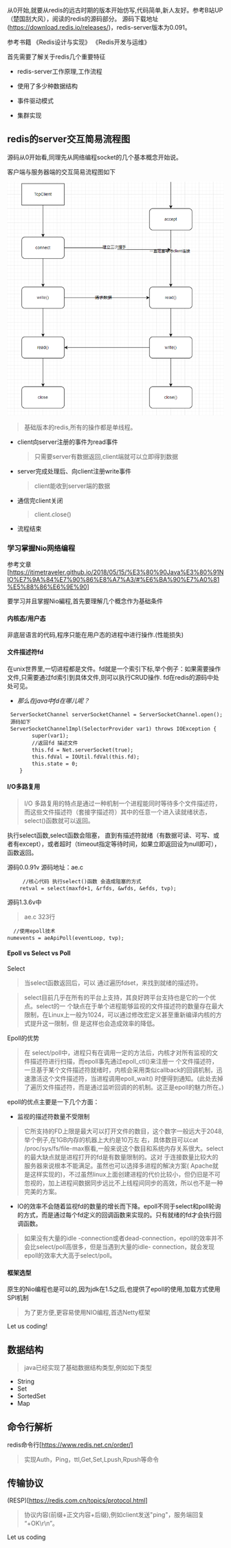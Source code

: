 从0开始,就要从redis的远古时期的版本开始仿写,代码简单,新人友好。参考B站UP（楚国刮大风），阅读的redis的源码部分。
源码下载地址(https://download.redis.io/releases/)，redis-server版本为0.091。

参考书籍 《Redis设计与实现》 《Redis开发与运维》

首先需要了解关于redis几个重要特征

- redis-server工作原理,工作流程

- 使用了多少种数据结构

- 事件驱动模式

- 集群实现

## redis的server交互简易流程图

源码从0开始看,同理先从网络编程socket的几个基本概念开始说。

客户端与服务器端的交互简易流程图如下

![server.png](redisImage/server.png)

> 基础版本的redis,所有的操作都是单线程。

- client向server注册的事件为read事件
  > 只需要server有数据返回,client端就可以立即得到数据
- server完成处理后、向client注册write事件
  > client能收到server端的数据
- 通信完client关闭
  > client.close()
- 流程结束

### 学习掌握Nio网络编程

参考文章 [https://itimetraveler.github.io/2018/05/15/%E3%80%90Java%E3%80%91NIO%E7%9A%84%E7%90%86%E8%A7%A3/#%E6%BA%90%E7%A0%81%E5%88%86%E6%9E%90]

要学习并且掌握Nio編程,首先要理解几个概念作为基础条件

#### 内核态/用户态

非底层语言的代码,程序只能在用户态的进程中进行操作.(性能损失)

#### 文件描述符fd

在unix世界里,一切进程都是文件。fd就是一个索引下标,举个例子：如果需要操作文件,只需要通过fd索引到具体文件,则可以执行CRUD操作. fd在redis的源码中处处可见。

- *那么在java中fd在哪儿呢？*

```shell
 ServerSocketChannel serverSocketChannel = ServerSocketChannel.open();
 源码如下
 ServerSocketChannelImpl(SelectorProvider var1) throws IOException {
        super(var1);
        //返回fd 描述文件
        this.fd = Net.serverSocket(true);
        this.fdVal = IOUtil.fdVal(this.fd);
        this.state = 0;
    }
```

#### I/O多路复用

> I/O 多路复用的特点是通过一种机制一个进程能同时等待多个文件描述符，而这些文件描述符（套接字描述符）其中的任意一个进入读就绪状态，select()函数就可以返回。

执行select函数,select函数会阻塞， 直到有描述符就绪（有数据可读、可写、或者有except），或者超时（timeout指定等待时间，如果立即返回设为null即可），函数返回。

源码0.0.91v 源码地址：ae.c

```shell
     //核心代码 执行select()函数 会造成阻塞的方式
    retval = select(maxfd+1, &rfds, &wfds, &efds, tvp);
```

源码1.3.6v中
> ae.c 323行

```shell
  //使用epoll技术
numevents = aeApiPoll(eventLoop, tvp);
```

#### Epoll vs Select vs Poll

Select
> 当select函数返回后，可以 通过遍历fdset，来找到就绪的描述符。

> select目前几乎在所有的平台上支持，其良好跨平台支持也是它的一个优点。select的一 个缺点在于单个进程能够监视的文件描述符的数量存在最大限制，在Linux上一般为1024，可以通过修改宏定义甚至重新编译内核的方式提升这一限制，但 是这样也会造成效率的降低。

Epoll的优势
> 在 select/poll中，进程只有在调用一定的方法后，内核才对所有监视的文件描述符进行扫描，而epoll事先通过epoll_ctl()来注册一 个文件描述符，
> 一旦基于某个文件描述符就绪时，内核会采用类似callback的回调机制，迅速激活这个文件描述符，当进程调用epoll_wait() 时便得到通知。(此处去掉了遍历文件描述符，而是通过监听回调的的机制。这正是epoll的魅力所在。)

epoll的优点主要是一下几个方面：

- 监视的描述符数量不受限制

> 它所支持的FD上限是最大可以打开文件的数目，这个数字一般远大于2048,举个例子,在1GB内存的机器上大约是10万左 右，具体数目可以cat /proc/sys/fs/file-max察看,一般来说这个数目和系统内存关系很大。select的最大缺点就是进程打开的fd是有数量限制的。这对 于连接数量比较大的服务器来说根本不能满足。虽然也可以选择多进程的解决方案( Apache就是这样实现的)，不过虽然linux上面创建进程的代价比较小，但仍旧是不可忽视的，加上进程间数据同步远比不上线程间同步的高效，所以也不是一种完美的方案。

- IO的效率不会随着监视fd的数量的增长而下降。epoll不同于select和poll轮询的方式，而是通过每个fd定义的回调函数来实现的。只有就绪的fd才会执行回调函数。

> 如果没有大量的idle -connection或者dead-connection，epoll的效率并不会比select/poll高很多，但是当遇到大量的idle- connection，就会发现epoll的效率大大高于select/poll。

#### 框架选型

原生的Nio编程也是可以的,因为jdk在1.5之后,也提供了epoll的使用,加载方式使用SPI机制

> 为了更方便,更容易使用NIO编程,首选Netty框架

Let us coding!

## 数据结构
> java已经实现了基础数据结构类型,例如如下类型
- String
- Set
- SortedSet
- Map

## 命令行解析
redis命令行[https://www.redis.net.cn/order/]
> 实现Auth，Ping，ttl,Get,Set,Lpush,Rpush等命令

## 传输协议
(RESP)[https://redis.com.cn/topics/protocol.html]

> 协议内容(前缀+正文内容+后缀),例如client发送"ping"，服务端回复 “+OK\r\n”。

Let us coding




















